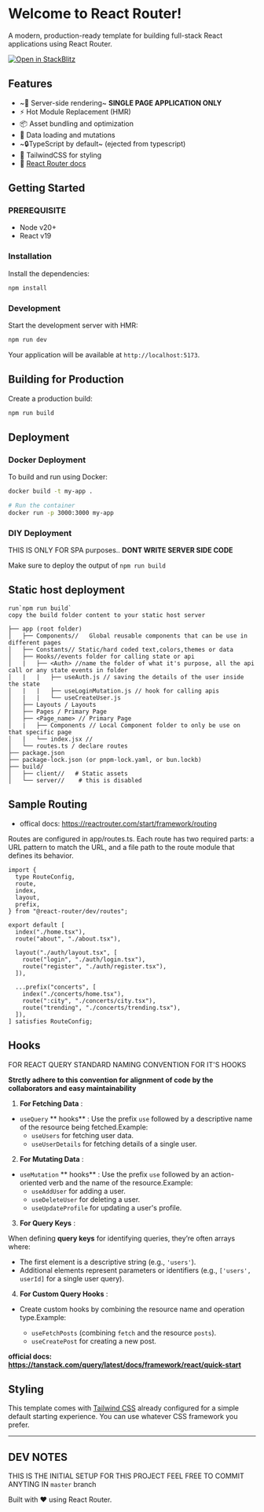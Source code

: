# Welcome to React Router!

A modern, production-ready template for building full-stack React applications using React Router.

[![Open in StackBlitz](https://developer.stackblitz.com/img/open_in_stackblitz.svg)](https://stackblitz.com/github/remix-run/react-router-templates/tree/main/default)

## Features

- ~🚀 Server-side rendering~ **SINGLE PAGE APPLICATION ONLY**
- ⚡️ Hot Module Replacement (HMR)
- 📦 Asset bundling and optimization
- 🔄 Data loading and mutations
- ~🔒TypeScript by default~ (ejected from typescript)
- 🎉 TailwindCSS for styling
- 📖 [React Router docs](https://reactrouter.com/)

## Getting Started

### PREREQUISITE

- Node v20+
- React v19

### Installation

Install the dependencies:

```bash
npm install
```

### Development

Start the development server with HMR:

```bash
npm run dev
```

Your application will be available at `http://localhost:5173`.

## Building for Production

Create a production build:

```bash
npm run build
```

## Deployment

### Docker Deployment

To build and run using Docker:

```bash
docker build -t my-app .

# Run the container
docker run -p 3000:3000 my-app
```

### DIY Deployment

THIS IS ONLY FOR SPA purposes.. **DONT WRITE SERVER SIDE CODE**

Make sure to deploy the output of `npm run build`

## Static host deployment

    run`npm run build`
    copy the build folder content to your static host server

```
├── app (root folder) 
│   ├── Components//   Global reusable components that can be use in different pages 
│   ├── Constants// Static/hard coded text,colors,themes or data
│   ├── Hooks//events folder for calling state or api   
│   | 	├── <Auth> //name the folder of what it's purpose, all the api call or any state events in folder
│   |	|   ├── useAuth.js // saving the details of the user inside the state
│   |	|   ├── useLoginMutation.js // hook for calling apis
│   |	|   └── useCreateUser.js
│   ├── Layouts / Layouts   
│   ├── Pages / Primary Page 
│   ├── <Page_name> // Primary Page 
│   |   ├── Components // Local Component folder to only be use on that specific page 
│   |   └── index.jsx // 
│   └── routes.ts / declare routes  
├── package.json
├── package-lock.json (or pnpm-lock.yaml, or bun.lockb)
├── build/
│   ├── client//   # Static assets
│   └── server//    # this is disabled
```

## Sample Routing

- offical docs: https://reactrouter.com/start/framework/routing

Routes are configured in app/routes.ts. Each route has two required parts: a URL pattern to match the URL, and a file path to the route module that defines its behavior.

```
import {
  type RouteConfig,
  route,
  index,
  layout,
  prefix,
} from "@react-router/dev/routes";

export default [
  index("./home.tsx"),
  route("about", "./about.tsx"),

  layout("./auth/layout.tsx", [
    route("login", "./auth/login.tsx"),
    route("register", "./auth/register.tsx"),
  ]),

  ...prefix("concerts", [
    index("./concerts/home.tsx"),
    route(":city", "./concerts/city.tsx"),
    route("trending", "./concerts/trending.tsx"),
  ]),
] satisfies RouteConfig;

```

## Hooks

FOR REACT QUERY STANDARD NAMING CONVENTION FOR IT'S HOOKS

**Strctly adhere to this convention for alignment of code by the collaborators and easy maintainability**

1. **For Fetching Data** :

* `useQuery` ** hooks** : Use the prefix `use` followed by a descriptive name of the resource being fetched.Example:
  * `useUsers` for fetching user data.
  * `useUserDetails` for fetching details of a single user.

2. **For Mutating Data** :

* `useMutation` ** hooks** : Use the prefix `use` followed by an action-oriented verb and the name of the resource.Example:
  * `useAddUser` for adding a user.
  * `useDeleteUser` for deleting a user.
  * `useUpdateProfile` for updating a user's profile.

3. **For Query Keys** :

When defining **query keys** for identifying queries, they’re often arrays where:

* The first element is a descriptive string (e.g., `'users'`).
* Additional elements represent parameters or identifiers (e.g., `['users', userId]` for a single user query).

4. **For Custom Query Hooks** :

* Create custom hooks by combining the resource name and operation type.Example:

  * `useFetchPosts` (combining `fetch` and the resource `posts`).
  * `useCreatePost` for creating a new post.

**official docs: https://tanstack.com/query/latest/docs/framework/react/quick-start**

## Styling

This template comes with [Tailwind CSS](https://tailwindcss.com/) already configured for a simple default starting experience. You can use whatever CSS framework you prefer.

---

## DEV NOTES

THIS IS THE INITIAL SETUP FOR THIS PROJECT
FEEL FREE TO COMMIT ANYTING IN `master` branch

Built with ❤️ using React Router.
